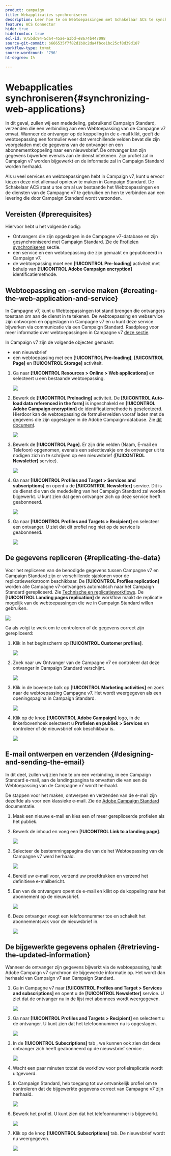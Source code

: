 ```yaml
---
product: campaign
title: Webapplicaties synchroniseren
description: Leer hoe te om Webtoepassingen met Schakelaar ACS te synchroniseren
feature: ACS Connector
hide: true
hidefromtoc: true
exl-id: 975bdc94-5da4-45ae-a3bd-e8674b447098
source-git-commit: b666535f7f82d1b8c2da4fbce1bc25cf8d39d187
workflow-type: tm+mt
source-wordcount: '796'
ht-degree: 1%

---
```


# Webapplicaties synchroniseren{#synchronizing-web-applications}



In dit geval, zullen wij een mededeling, gebruikend Campaign Standard, verzenden die een verbinding aan een Webtoepassing van de Campagne v7 omvat. Wanneer de ontvanger op de koppeling in de e-mail klikt, geeft de webtoepassing een formulier weer dat verschillende velden bevat die zijn voorgeladen met de gegevens van de ontvanger en een abonnementkoppeling naar een nieuwsbrief. De ontvanger kan zijn gegevens bijwerken evenals aan de dienst intekenen. Zijn profiel zal in Campaign v7 worden bijgewerkt en de informatie zal in Campaign Standard worden herhaald.

Als u veel services en webtoepassingen hebt in Campaign v7, kunt u ervoor kiezen deze niet allemaal opnieuw te maken in Campaign Standard. De Schakelaar ACS staat u toe om al uw bestaande het Webtoepassingen en de diensten van de Campagne v7 te gebruiken en hen te verbinden aan een levering die door Campaign Standard wordt verzonden.

## Vereisten {#prerequisites}

Hiervoor hebt u het volgende nodig:

* Ontvangers die zijn opgeslagen in de Campagne v7-database en zijn gesynchroniseerd met Campaign Standard. Zie de [Profielen synchroniseren](../../integrations/using/synchronizing-profiles.md) sectie.
* een service en een webtoepassing die zijn gemaakt en gepubliceerd in Campaign v7.
* de webtoepassing moet een **[!UICONTROL Pre-loading]** activiteit met behulp van **[!UICONTROL Adobe Campaign encryption]** identificatiemethode.

## Webtoepassing en -service maken {#creating-the-web-application-and-service}

In Campagne v7, kunt u Webtoepassingen tot stand brengen die ontvangers toestaan om aan de dienst in te tekenen. De webtoepassing en webservice zijn ontworpen en opgeslagen in Campagne v7 en u kunt deze service bijwerken via communicatie via een Campaign Standard. Raadpleeg voor meer informatie over webtoepassingen in Campagne v7 [deze sectie](../../web/using/adding-fields-to-a-web-form.md#subscription-checkboxes).

In Campaign v7 zijn de volgende objecten gemaakt:

* een nieuwsbrief
* een webtoepassing met een **[!UICONTROL Pre-loading]**, **[!UICONTROL Page]** en **[!UICONTROL Storage]** activiteit.

1. Ga naar **[!UICONTROL Resources > Online > Web applications]** en selecteert u een bestaande webtoepassing.

   ![](assets/acs_connect_lp_2.png)

1. Bewerk de **[!UICONTROL Preloading]** activiteit. De **[!UICONTROL Auto-load data referenced in the form]** is ingeschakeld en **[!UICONTROL Adobe Campaign encryption]** de identificatiemethode is geselecteerd. Hierdoor kan de webtoepassing de formuliervelden vooraf laden met de gegevens die zijn opgeslagen in de Adobe Campaign-database. Zie [dit document](../../web/using/publishing-a-web-form.md#pre-loading-the-form-data).

   ![](assets/acs_connect_lp_4.png)

1. Bewerk de **[!UICONTROL Page]**. Er zijn drie velden (Naam, E-mail en Telefoon) opgenomen, evenals een selectievakje om de ontvanger uit te nodigen zich in te schrijven op een nieuwsbrief (**[!UICONTROL Newsletter]** service).

   ![](assets/acs_connect_lp_3.png)

1. Ga naar **[!UICONTROL Profiles and Target > Services and subscriptions]** en opent u de **[!UICONTROL Newsletter]** service. Dit is de dienst die van de mededeling van het Campaign Standard zal worden bijgewerkt. U kunt zien dat geen ontvanger zich op deze service heeft geabonneerd.

   ![](assets/acs_connect_lp_5.png)

1. Ga naar **[!UICONTROL Profiles and Targets > Recipient]** en selecteer een ontvanger. U ziet dat dit profiel nog niet op de service is geabonneerd.

   ![](assets/acs_connect_lp_6.png)

## De gegevens repliceren {#replicating-the-data}

Voor het repliceren van de benodigde gegevens tussen Campagne v7 en Campaign Standard zijn er verschillende sjablonen voor de replicatiewerkstroom beschikbaar. De **[!UICONTROL Profiles replication]** worden alle Campagne v7-ontvangers automatisch naar het Campaign Standard gerepliceerd. Zie [Technische en replicatieworkflows](../../integrations/using/acs-connector-principles-and-data-cycle.md#technical-and-replication-workflows). De **[!UICONTROL Landing pages replication]** de workflow maakt de replicatie mogelijk van de webtoepassingen die we in Campaign Standard willen gebruiken.

![](assets/acs_connect_lp_1.png)

Ga als volgt te werk om te controleren of de gegevens correct zijn gerepliceerd:

1. Klik in het beginscherm op **[!UICONTROL Customer profiles]**.

   ![](assets/acs_connect_lp_7.png)

1. Zoek naar uw Ontvanger van de Campagne v7 en controleer dat deze ontvanger in Campaign Standard verschijnt.

   ![](assets/acs_connect_lp_8.png)

1. Klik in de bovenste balk op **[!UICONTROL Marketing activities]** en zoek naar de webtoepassing Campagne v7. Het wordt weergegeven als een openingspagina in Campaign Standard.

   ![](assets/acs_connect_lp_9.png)

1. Klik op de knop **[!UICONTROL Adobe Campaign]** logo, in de linkerbovenhoek selecteert u **Profielen en publiek > Services** en controleer of de nieuwsbrief ook beschikbaar is.

   ![](assets/acs_connect_lp_10.png)

## E-mail ontwerpen en verzenden {#designing-and-sending-the-email}

In dit deel, zullen wij zien hoe te om een verbinding, in een Campaign Standard e-mail, aan de landingspagina te omvatten die van een de Webtoepassing van de Campagne v7 wordt herhaald.

De stappen voor het maken, ontwerpen en verzenden van de e-mail zijn dezelfde als voor een klassieke e-mail. Zie de [Adobe Campaign Standard](https://experienceleague.adobe.com/docs/campaign-standard/using/campaign-standard-home.html?lang=nl) documentatie.

1. Maak een nieuwe e-mail en kies een of meer gerepliceerde profielen als het publiek.
1. Bewerk de inhoud en voeg een **[!UICONTROL Link to a landing page]**.

   ![](assets/acs_connect_lp_12.png)

1. Selecteer de bestemmingspagina die van de het Webtoepassing van de Campagne v7 werd herhaald.

   ![](assets/acs_connect_lp_13.png)

1. Bereid uw e-mail voor, verzend uw proefdrukken en verzend het definitieve e-mailbericht.
1. Een van de ontvangers opent de e-mail en klikt op de koppeling naar het abonnement op de nieuwsbrief.

   ![](assets/acs_connect_lp_14.png)

1. Deze ontvanger voegt een telefoonnummer toe en schakelt het abonnementsvak voor de nieuwsbrief in.

   ![](assets/acs_connect_lp_15.png)

## De bijgewerkte gegevens ophalen {#retrieving-the-updated-information}

Wanneer de ontvanger zijn gegevens bijwerkt via de webtoepassing, haalt Adobe Campaign v7 synchroon de bijgewerkte informatie op. Het wordt dan herhaald van Campaign v7 aan Campaign Standard.

1. Ga in Campagne v7 naar **[!UICONTROL Profiles and Target > Services and subscriptions]** en opent u de **[!UICONTROL Newsletter]** service. U ziet dat de ontvanger nu in de lijst met abonnees wordt weergegeven.

   ![](assets/acs_connect_lp_16.png)

1. Ga naar **[!UICONTROL Profiles and Targets > Recipient]** en selecteert u de ontvanger. U kunt zien dat het telefoonnummer nu is opgeslagen.

   ![](assets/acs_connect_lp_17.png)

1. In de **[!UICONTROL Subscriptions]** tab , we kunnen ook zien dat deze ontvanger zich heeft geabonneerd op de nieuwsbrief service .

   ![](assets/acs_connect_lp_18.png)

1. Wacht een paar minuten totdat de workflow voor profielreplicatie wordt uitgevoerd.
1. In Campaign Standard, heb toegang tot uw ontvankelijk profiel om te controleren dat de bijgewerkte gegevens correct van Campagne v7 zijn herhaald.

   ![](assets/acs_connect_lp_19.png)

1. Bewerk het profiel. U kunt zien dat het telefoonnummer is bijgewerkt.

   ![](assets/acs_connect_lp_20.png)

1. Klik op de knop **[!UICONTROL Subscriptions]** tab. De nieuwsbrief wordt nu weergegeven.

   ![](assets/acs_connect_lp_21.png)
